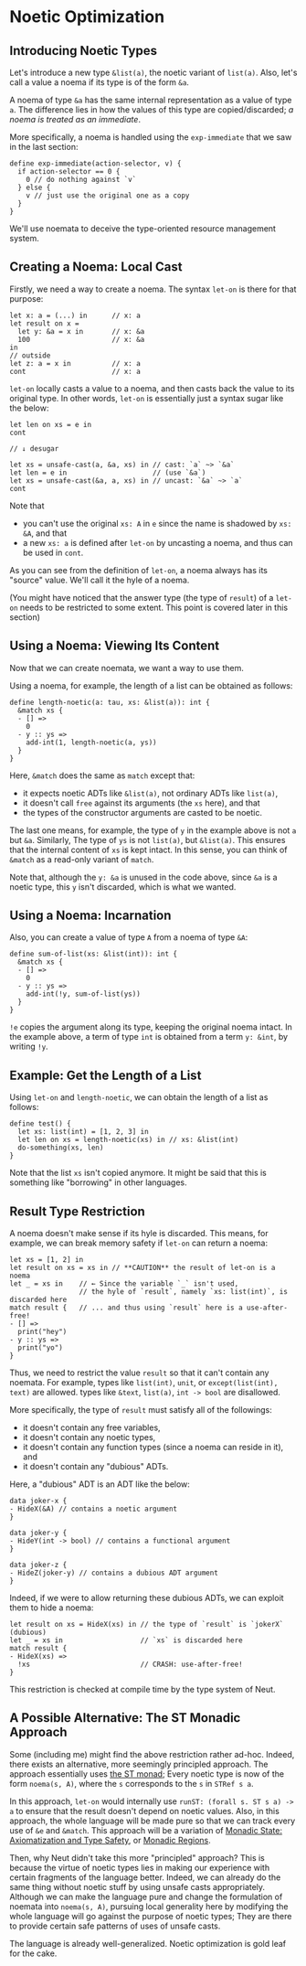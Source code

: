 # Noetic Optimization

## Introducing Noetic Types

Let's introduce a new type `&list(a)`, the noetic variant of `list(a)`. Also, let's call a value a noema if its type is of the form `&a`.

A noema of type `&a` has the same internal representation as a value of type `a`. The difference lies in how the values of this type are copied/discarded; *a noema is treated as an immediate*.

More specifically, a noema is handled using the `exp-immediate` that we saw in the last section:

```neut
define exp-immediate(action-selector, v) {
  if action-selector == 0 {
    0 // do nothing against `v`
  } else {
    v // just use the original one as a copy
  }
}
```

We'll use noemata to deceive the type-oriented resource management system.

## Creating a Noema: Local Cast

Firstly, we need a way to create a noema. The syntax `let-on` is there for that purpose:

```neut
let x: a = (...) in      // x: a
let result on x =
  let y: &a = x in       // x: &a
  100                    // x: &a
in
// outside
let z: a = x in          // x: a
cont                     // x: a
```

`let-on` locally casts a value to a noema, and then casts back the value to its original type. In other words, `let-on` is essentially just a syntax sugar like the below:

```neut
let len on xs = e in
cont

// ↓ desugar

let xs = unsafe-cast(a, &a, xs) in // cast: `a` ~> `&a`
let len = e in                     // (use `&a`)
let xs = unsafe-cast(&a, a, xs) in // uncast: `&a` ~> `a`
cont
```

Note that

- you can't use the original `xs: A` in `e` since the name is shadowed by `xs: &A`, and that
- a new `xs: a` is defined after `let-on` by uncasting a noema, and thus can be used in `cont`.

As you can see from the definition of `let-on`, a noema always has its "source" value. We'll call it the hyle of a noema.

(You might have noticed that the answer type (the type of `result`) of a `let-on` needs to be restricted to some extent. This point is covered later in this section)

## Using a Noema: Viewing Its Content

Now that we can create noemata, we want a way to use them.

Using a noema, for example, the length of a list can be obtained as follows:

```neut
define length-noetic(a: tau, xs: &list(a)): int {
  &match xs {
  - [] =>
    0
  - y :: ys =>
    add-int(1, length-noetic(a, ys))
  }
}
```

Here, `&match` does the same as `match` except that:

- it expects noetic ADTs like `&list(a)`, not ordinary ADTs like `list(a)`,
- it doesn't call `free` against its arguments (the `xs` here), and that
- the types of the constructor arguments are casted to be noetic.

The last one means, for example, the type of `y` in the example above is not `a` but `&a`. Similarly, The type of `ys` is not `list(a)`, but `&list(a)`. This ensures that the internal content of `xs` is kept intact. In this sense, you can think of `&match` as a read-only variant of `match`.

Note that, although the `y: &a` is unused in the code above, since `&a` is a noetic type, this `y` isn't discarded, which is what we wanted.

## Using a Noema: Incarnation

Also, you can create a value of type `A` from a noema of type `&A`:

```neut
define sum-of-list(xs: &list(int)): int {
  &match xs {
  - [] =>
    0
  - y :: ys =>
    add-int(!y, sum-of-list(ys))
  }
}
```

`!e` copies the argument along its type, keeping the original noema intact. In the example above, a term of type `int` is obtained from a term `y: &int`, by writing `!y`.

## Example: Get the Length of a List

Using `let-on` and `length-noetic`, we can obtain the length of a list as follows:

```neut
define test() {
  let xs: list(int) = [1, 2, 3] in
  let len on xs = length-noetic(xs) in // xs: &list(int)
  do-something(xs, len)
}
```

Note that the list `xs` isn't copied anymore. It might be said that this is something like "borrowing" in other languages.

## Result Type Restriction

A noema doesn't make sense if its hyle is discarded. This means, for example, we can break memory safety if `let-on` can return a noema:

```neut
let xs = [1, 2] in
let result on xs = xs in // **CAUTION** the result of let-on is a noema
let _ = xs in    // ← Since the variable `_` isn't used,
                 // the hyle of `result`, namely `xs: list(int)`, is discarded here
match result {   // ... and thus using `result` here is a use-after-free!
- [] =>
  print("hey")
- y :: ys =>
  print("yo")
}
```

Thus, we need to restrict the value `result` so that it can't contain any noemata. For example, types like `list(int)`, `unit`, or `except(list(int), text)` are allowed. types like `&text`, `list(a)`, `int -> bool` are disallowed.

More specifically, the type of `result` must satisfy all of the followings:

- it doesn't contain any free variables,
- it doesn't contain any noetic types,
- it doesn't contain any function types (since a noema can reside in it), and
- it doesn't contain any "dubious" ADTs.

Here, a "dubious" ADT is an ADT like the below:

```neut
data joker-x {
- HideX(&A) // contains a noetic argument
}

data joker-y {
- HideY(int -> bool) // contains a functional argument
}

data joker-z {
- HideZ(joker-y) // contains a dubious ADT argument
}
```

Indeed, if we were to allow returning these dubious ADTs, we can exploit them to hide a noema:

```neut
let result on xs = HideX(xs) in // the type of `result` is `jokerX` (dubious)
let _ = xs in                   // `xs` is discarded here
match result {
- HideX(xs) =>
  !xs                           // CRASH: use-after-free!
}
```

This restriction is checked at compile time by the type system of Neut.

## A Possible Alternative: The ST Monadic Approach

Some (including me) might find the above restriction rather ad-hoc. Indeed, there exists an alternative, more seemingly principled approach. The approach essentially uses [the ST monad](https://hackage.haskell.org/package/base-4.18.0.0/docs/Control-Monad-ST.html); Every noetic type is now of the form `noema(s, A)`, where the `s` corresponds to the `s` in `STRef s a`.

In this approach, `let-on` would internally use `runST: (forall s. ST s a) -> a` to ensure that the result doesn't depend on noetic values. Also, in this approach, the whole language will be made pure so that we can track every use of `&e` and `&match`. This approach will be a variation of [Monadic State: Axiomatization and Type Safety](https://dl.acm.org/doi/abs/10.1145/258949.258970), or [Monadic Regions](https://dl.acm.org/doi/abs/10.1145/1016848.1016867).

Then, why Neut didn't take this more "principled" approach? This is because the virtue of noetic types lies in making our experience with certain fragments of the language better. Indeed, we can already do the same thing without noetic stuff by using unsafe casts appropriately. Although we can make the language pure and change the formulation of noemata into `noema(s, A)`, pursuing local generality here by modifying the whole language will go against the purpose of noetic types; They are there to provide certain safe patterns of uses of unsafe casts.

The language is already well-generalized. Noetic optimization is gold leaf for the cake.
